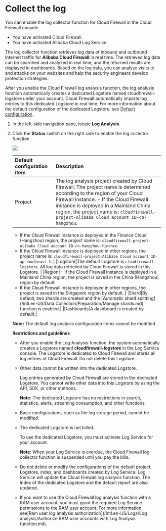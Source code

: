 # Collect the log

You can enable the log collector function for Cloud Firewall in the Cloud Firewall console.

-   You have activated Cloud Firewall.
-   You have activated Alibaba Cloud Log Service.

The log collector function retrieves log data of inbound and outbound Internet traffic for **Alibaba Cloud Firewall** in real time. The retrieved log data can be searched and analyzed in real time, and the returned results are displayed in dashboards. Based on the log data, you can analyze visits to and attacks on your websites and help the security engineers develop protection strategies.

After you enable the Cloud Firewall log analysis function, the log analysis function automatically creates a dedicated Logstore named cloudfirewall-logstore under your account. Cloud Firewall automatically imports log entries to this dedicated Logstore in real time. For more information about the default configuration of the dedicated Logstore, see [Default configuration](#table_q3w_jrm_j2b).

1.  In the left-side navigation pane, locate **Log Analysis**.

2.  Click the **Status** switch on the right side to enable the log collector function.

    ![](https://static-aliyun-doc.oss-cn-hangzhou.aliyuncs.com/assets/img/154097/156825174843199_en-US.png)

    |Default configuration item|Description|
    |:-------------------------|:----------|
    |Project|The log analysis project created by Cloud Firewall. The project name is determined according to the region of your Cloud Firewall instance.     -   If the Cloud Firewall instance is deployed in a Mainland China region, the project name is: `cloudfirewall-project-Alibaba Cloud account ID-cn-hangzhou`.
    -   If the Cloud Firewall instance is deployed in the Finance Cloud \(Hangzhou\) region, the project name is: `cloudfirewall-project-Alibaba Cloud account ID-cn-hangzhou-finance`.
    -   If the Cloud Firewall instance is deployed in other regions, the project name is: `cloudfirewall-project-Alibaba Cloud account ID-ap-southeast-1`. |
    |Logstore|The default Logstore is `cloudfirewall-logstore`. All log data retrieved by Cloud Firewall is stored in this Logstore. |
    |Region|    -   If the Cloud Firewall instance is deployed in a Mainland China region, the project is saved in the China \(Hangzhou\) region by default.
    -   If the Cloud Firewall instance is deployed in other regions, the project is saved in the Singapore region by default. |
    |Shard|By default, two shards are created and the [Automatic shard splitting](/intl.en-US/Data Collection/Preparation/Manage shards.md) function is enabled.|
    |Dashboards|A dashboard is created by default.|

    **Note:** The default log analysis configuration items cannot be modified.

    **Restrictions and guidelines**

    -   After you enable the Log Analysis function, the system automatically creates a Logstore named **cloudfirewall-logstore** in the Log Service console. The Logstore is dedicated to Cloud Firewall and stores all log entries of Cloud Firewall. Do not delete this Logstore.
    -   Other data cannot be written into the dedicated Logstore.

        Log entries generated by Cloud Firewall are stored in the dedicated Logstore. You cannot write other data into this Logstore by using the API, SDK, or other methods.

        **Note:** The dedicated Logstore has no restrictions in search, statistics, alerts, streaming consumption, and other functions.

    -   Basic configurations, such as the log storage period, cannot be modified.
    -   The dedicated Logstore is not billed.

        To use the dedicated Logstore, you must activate Log Service for your account.

        **Note:** When your Log Service is overdue, the Cloud Firewall log collector function is suspended until you pay the bills.

    -   Do not delete or modify the configurations of the default project, Logstore, index, and dashboards created by Log Service. Log Service will update the Cloud Firewall log analysis function. The index of the dedicated Logstore and the default report are also updated.
    -   If you want to use the Cloud Firewall log analysis function with a RAM user account, you must grant the required Log Service permissions to the RAM user account. For more information, see[Ram user log analysis authorization](/intl.en-US/Logs/Log analysis/Authorize RAM user accounts with Log Analysis function.md).

